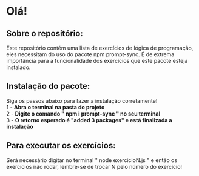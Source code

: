 # Olá!

## Sobre o repositório:
Este repositório contém uma lista de exercícios de lógica de programação, eles necessitam do uso do pacote npm prompt-sync. É de extrema importância para a funcionalidade dos exercícios que este pacote esteja instalado.

## Instalação do pacote:
Siga os passos abaixo para fazer a instalação corretamente! <br>
1 - **Abra o terminal na pasta do projeto** <br>
2 - **Digite o comando " npm i prompt-sync " no seu terminal** <Br>
3 - **O retorno esperado é "added 3 packages" e está finalizada a instalação** 

## Para executar os exercícios:
Será necessário digitar no terminal " node exercicioN.js " e então os exercícios irão rodar, lembre-se de trocar N pelo número do exercício!